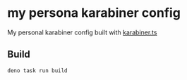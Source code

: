 # my persona karabiner config

My personal karabiner config built with [karabiner.ts](https://github.com/evan-liu/karabiner.ts)

## Build

```bash
deno task run build
```
